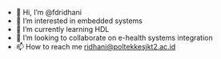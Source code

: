 - 👋 Hi, I’m @fdridhani
- 👀 I’m interested in embedded systems
- 🌱 I’m currently learning HDL
- 💞️ I’m looking to collaborate on e-health systems integration
- 📫 How to reach me ridhani@poltekkesjkt2.ac.id

<!---
fdridhani/fdridhani is a ✨ special ✨ repository because its `README.md` (this file) appears on your GitHub profile.
You can click the Preview link to take a look at your changes.
--->
